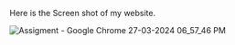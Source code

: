 
Here is the Screen shot of my website.

![Assigment - Google Chrome 27-03-2024 06_57_46 PM](https://github.com/Alokoct21/time.com/assets/69728237/c201bdf1-aa5d-47e7-954d-8d403f668c19)
